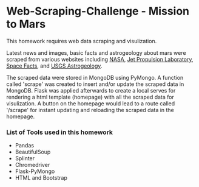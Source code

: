 # Web-Scraping-Challenge - Mission to Mars

This homework requires web data scraping and visulization.

Latest news and images, basic facts and astrogeology about mars were scraped from various websites including [NASA](https://mars.nasa.gov/news/), [Jet Propulsion Laboratory](https://data-class-jpl-space.s3.amazonaws.com/JPL_Space/index.html), [Space Facts](https://space-facts.com/mars/), and [USGS Astrogeology](https://astrogeology.usgs.gov/search/results?q=hemisphere+enhanced&k1=target&v1=Mars).

The scraped data were stored in MongoDB using PyMongo. A function called 'scrape' was created to insert and/or update the scraped data in MongoDB. Flask was applied afterwards to create a local serves for rendering a html template (homepage) with all the scraped data for visulization. A button on the homepage would lead to a route called '/scrape' for instant updating and reloading the scraped data in the homepage.


### List of Tools used in this homework 
* Pandas
* BeautifulSoup
* Splinter
* Chromedriver
* Flask-PyMongo
* HTML and Bootstrap